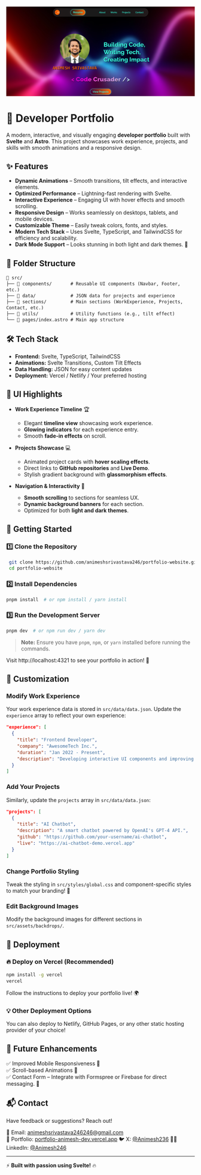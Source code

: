 ![imagep](image.png)

# 🚀 Developer Portfolio

A modern, interactive, and visually engaging **developer portfolio** built with **Svelte** and **Astro**. This project showcases work experience, projects, and skills with smooth animations and a responsive design.

## ✨ Features

- **Dynamic Animations** – Smooth transitions, tilt effects, and interactive elements.
- **Optimized Performance** – Lightning-fast rendering with Svelte.
- **Interactive Experience** – Engaging UI with hover effects and smooth scrolling.
- **Responsive Design** – Works seamlessly on desktops, tablets, and mobile devices.
- **Customizable Theme** – Easily tweak colors, fonts, and styles.
- **Modern Tech Stack** – Uses Svelte, TypeScript, and TailwindCSS for efficiency and scalability.
- **Dark Mode Support** – Looks stunning in both light and dark themes. 🌙

## 📂 Folder Structure

```
📁 src/
├── 📂 components/       # Reusable UI components (Navbar, Footer, etc.)
├── 📂 data/             # JSON data for projects and experience
├── 📂 sections/         # Main sections (WorkExperience, Projects, Contact, etc.)
├── 📂 utils/            # Utility functions (e.g., tilt effect)
└── 📜 pages/index.astro # Main app structure
```

## 🛠️ Tech Stack

- **Frontend:** Svelte, TypeScript, TailwindCSS
- **Animations:** Svelte Transitions, Custom Tilt Effects
- **Data Handling:** JSON for easy content updates
- **Deployment:** Vercel / Netlify / Your preferred hosting

## 🎨 UI Highlights

- **Work Experience Timeline** 🏆

  - Elegant **timeline view** showcasing work experience.
  - **Glowing indicators** for each experience entry.
  - Smooth **fade-in effects** on scroll.

- **Projects Showcase** 💻

  - Animated project cards with **hover scaling effects**.
  - Direct links to **GitHub repositories** and **Live Demo**.
  - Stylish gradient background with **glassmorphism effects**.

- **Navigation & Interactivity** 🧭
  - **Smooth scrolling** to sections for seamless UX.
  - **Dynamic background banners** for each section.
  - Optimized for both **light and dark themes**.

## 🚀 Getting Started

### 1️⃣ Clone the Repository

```sh
 git clone https://github.com/animeshsrivastava246/portfolio-website.git
 cd portfolio-website
```

### 2️⃣ Install Dependencies

```sh
pnpm install  # or npm install / yarn install
```

### 3️⃣ Run the Development Server

```sh
pnpm dev  # or npm run dev / yarn dev
```

> **Note:** Ensure you have `pnpm`, `npm`, or `yarn` installed before running the commands.

Visit http://localhost:4321 to see your portfolio in action! 🎉

## 🔧 Customization

### Modify Work Experience

Your work experience data is stored in `src/data/data.json`. Update the `experience` array to reflect your own experience:

```json
"experience": [
  {
    "title": "Frontend Developer",
    "company": "AwesomeTech Inc.",
    "duration": "Jan 2022 - Present",
    "description": "Developing interactive UI components and improving website performance."
  }
]
```

### Add Your Projects

Similarly, update the `projects` array in `src/data/data.json`:

```json
"projects": [
  {
    "title": "AI Chatbot",
    "description": "A smart chatbot powered by OpenAI's GPT-4 API.",
    "github": "https://github.com/your-username/ai-chatbot",
    "live": "https://ai-chatbot-demo.vercel.app"
  }
]
```

### Change Portfolio Styling

Tweak the styling in `src/styles/global.css` and component-specific styles to match your branding! 🎨

### Edit Background Images

Modify the background images for different sections in `src/assets/backdrops/`.

## 🚀 Deployment

### 🔥 Deploy on Vercel (Recommended)

```sh
npm install -g vercel
vercel
```

Follow the instructions to deploy your portfolio live! 🌍

### 💡 Other Deployment Options

You can also deploy to Netlify, GitHub Pages, or any other static hosting provider of your choice!

## 📌 Future Enhancements

✅ Improved Mobile Responsiveness 📱  
✅ Scroll-based Animations 🚀  
✅ Contact Form – Integrate with Formspree or Firebase for direct messaging. 📧

## 📬 Contact

Have feedback or suggestions? Reach out!

📧 Email: [animeshsrivastava246246@gmail.com](mailto:animeshsrivastava246246@gmail.com)  
🔗 Portfolio: [portfolio-animesh-dev.vercel.app](portfolio-animesh-dev.vercel.app)
🐦 X: [@Animesh236](https://x.com/Animesh246)
🧑‍💼 LinkedIn: [@Animesh246](https://linkedin.com/in/animesh246)

---

⚡ **Built with passion using Svelte!** 🔥
